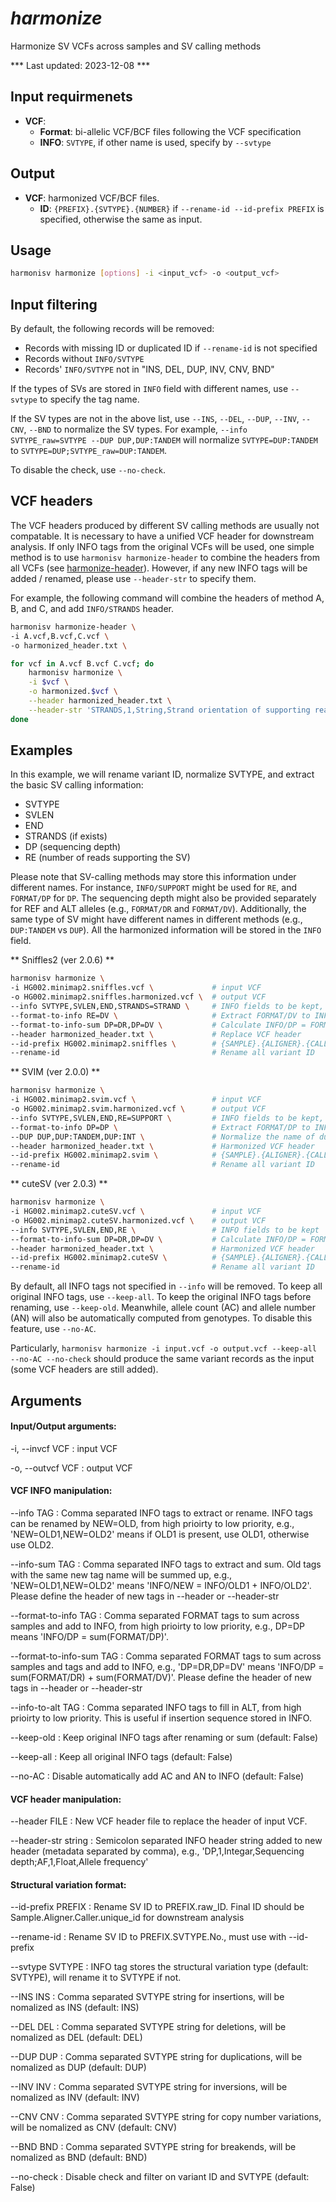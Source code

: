 # *harmonize*

Harmonize SV VCFs across samples and SV calling methods

*** Last updated: 2023-12-08 ***

## Input requirmenets
- **VCF**: 
    - **Format**: bi-allelic VCF/BCF files following the VCF specification
    - **INFO**: `SVTYPE`, if other name is used, specify by `--svtype`

## Output
- **VCF**: harmonized VCF/BCF files.
    - **ID**: `{PREFIX}.{SVTYPE}.{NUMBER}` if `--rename-id --id-prefix PREFIX` is specified, otherwise the same as input.

## Usage

``` bash
harmonisv harmonize [options] -i <input_vcf> -o <output_vcf> 
```


## Input filtering

By default, the following records will be removed:

- Records with missing ID or duplicated ID if `--rename-id` is not specified
- Records without `INFO/SVTYPE`
- Records' `INFO/SVTYPE` not in "INS, DEL, DUP, INV, CNV, BND"

If the types of SVs are stored in `INFO` field with different names, use `--svtype` to specify the tag name. 

If the SV types are not in the above list, use `--INS`, `--DEL`, `--DUP`, `--INV`, `--CNV`, `--BND` to normalize the SV types. For example, `--info SVTYPE_raw=SVTYPE --DUP DUP,DUP:TANDEM` will normalize `SVTYPE=DUP:TANDEM` to `SVTYPE=DUP;SVTYPE_raw=DUP:TANDEM`.

To disable the check, use `--no-check`.

## VCF headers
The VCF headers produced by different SV calling methods are usually not compatable. It is necessary to have a unified VCF header for downstream analysis. If only INFO tags from the original VCFs will be used, one simple method is to use `harmonisv harmonize-header` to combine the headers from all VCFs (see [harmonize-header]). However, if any new INFO tags will be added / renamed, please use `--header-str` to specify them.

For example, the following command will combine the headers of method A, B, and C, and add `INFO/STRANDS` header.

``` bash
harmonisv harmonize-header \
-i A.vcf,B.vcf,C.vcf \
-o harmonized_header.txt \

for vcf in A.vcf B.vcf C.vcf; do
    harmonisv harmonize \
    -i $vcf \
    -o harmonized.$vcf \
    --header harmonized_header.txt \
    --header-str 'STRANDS,1,String,Strand orientation of supporting reads'
done
```


## Examples

In this example, we will rename variant ID, normalize SVTYPE, and extract the basic SV calling information:

- SVTYPE
- SVLEN
- END
- STRANDS (if exists)
- DP (sequencing depth)
- RE (number of reads supporting the SV)

Please note that SV-calling methods may store this information under different names. For instance, `INFO/SUPPORT` might be used for `RE`, and `FORMAT/DP` for `DP`. The sequencing depth might also be provided separately for REF and ALT alleles (e.g., `FORMAT/DR` and `FORMAT/DV`). Additionally, the same type of SV might have different names in different methods (e.g., `DUP:TANDEM` vs `DUP`). All the harmonized information will be stored in the `INFO` field.

** Sniffles2 (ver 2.0.6) **

``` bash
harmonisv harmonize \
-i HG002.minimap2.sniffles.vcf \             # input VCF
-o HG002.minimap2.sniffles.harmonized.vcf \  # output VCF
--info SVTYPE,SVLEN,END,STRANDS=STRAND \     # INFO fields to be kept, rename STRAND to STRANDS
--format-to-info RE=DV \                     # Extract FORMAT/DV to INFO/RE
--format-to-info-sum DP=DR,DP=DV \           # Calculate INFO/DP = FORMAT/DR + FORMAT/DV
--header harmonized_header.txt \             # Replace VCF header
--id-prefix HG002.minimap2.sniffles \        # {SAMPLE}.{ALIGNER}.{CALLER}
--rename-id                                  # Rename all variant ID
```

** SVIM (ver 2.0.0) **

``` bash
harmonisv harmonize \                         
-i HG002.minimap2.svim.vcf \                 # input VCF
-o HG002.minimap2.svim.harmonized.vcf \      # output VCF
--info SVTYPE,SVLEN,END,RE=SUPPORT \         # INFO fields to be kept, rename SUPPORT to RE
--format-to-info DP=DP \                     # Extract FORMAT/DP to INFO/DP
--DUP DUP,DUP:TANDEM,DUP:INT \               # Normalize the name of duplications
--header harmonized_header.txt \             # Harmonized VCF header
--id-prefix HG002.minimap2.svim \            # {SAMPLE}.{ALIGNER}.{CALLER}
--rename-id                                  # Rename all variant ID
```

** cuteSV (ver 2.0.3) **

``` bash
harmonisv harmonize \
-i HG002.minimap2.cuteSV.vcf \               # input VCF
-o HG002.minimap2.cuteSV.harmonized.vcf \    # output VCF
--info SVTYPE,SVLEN,END,RE \                 # INFO fields to be kept
--format-to-info-sum DP=DR,DP=DV \           # Calculate INFO/DP = FORMAT/DR + FORMAT/DV
--header harmonized_header.txt \             # Harmonized VCF header
--id-prefix HG002.minimap2.cuteSV \          # {SAMPLE}.{ALIGNER}.{CALLER}
--rename-id                                  # Rename all variant ID
```

By default, all INFO tags not specified in `--info` will be removed. To keep all original INFO tags, use `--keep-all`. To keep the original INFO tags before renaming, use `--keep-old`. Meanwhile, allele count (AC) and allele number (AN) will also be automatically computed from genotypes. To disable this feature, use `--no-AC`.

Particularly, `harmonisv harmonize -i input.vcf -o output.vcf --keep-all --no-AC --no-check` should produce the same variant records as the input (some VCF headers are still added).


## Arguments

#### Input/Output arguments:
-i, --invcf VCF
:   input VCF

-o, --outvcf VCF
:   output VCF

#### VCF INFO manipulation:
--info TAG
:   Comma separated INFO tags to extract or rename. INFO tags can be renamed by NEW=OLD, from high prioirty to low priority, e.g., 'NEW=OLD1,NEW=OLD2' means if OLD1 is present, use OLD1, otherwise use OLD2.

--info-sum TAG
:   Comma separated INFO tags to extract and sum. Old tags with the same new tag name will be summed up, e.g., 'NEW=OLD1,NEW=OLD2' means 'INFO/NEW = INFO/OLD1 + INFO/OLD2'. Please define the header of new tags in --header or --header-str

--format-to-info TAG
:   Comma separated FORMAT tags to sum across samples and add to INFO, from high prioirty to low priority, e.g., DP=DP means 'INFO/DP = sum(FORMAT/DP)'.

--format-to-info-sum TAG
:   Comma separated FORMAT tags to sum across samples and tags and add to INFO, e.g., 'DP=DR,DP=DV' means 'INFO/DP = sum(FORMAT/DR) + sum(FORMAT/DV)'. Please define the header of new tags in --header or --header-str

--info-to-alt TAG
:   Comma separated INFO tags to fill in ALT, from high prioirty to low priority. This is useful if insertion sequence stored in INFO.

--keep-old
:   Keep original INFO tags after renaming or sum (default: False)

--keep-all
:   Keep all original INFO tags (default: False)

--no-AC
:   Disable automatically add AC and AN to INFO (default: False)

#### VCF header manipulation:
--header FILE
:   New VCF header file to replace the header of input VCF.

--header-str string
:   Semicolon separated INFO header string added to new header (metadata separated by comma), e.g., 'DP,1,Integar,Sequencing depth;AF,1,Float,Allele frequency'

#### Structural variation format:
--id-prefix PREFIX
:   Rename SV ID to PREFIX.raw_ID. Final ID should be Sample.Aligner.Caller.unique_id for downstream analysis
  
--rename-id
:   Rename SV ID to PREFIX.SVTYPE.No., must use with --id-prefix
  
--svtype SVTYPE
:   INFO tag stores the structural variation type (default: SVTYPE), will rename it to SVTYPE if not.
  
--INS INS
:   Comma separated SVTYPE string for insertions, will be nomalized as INS (default: INS)
  
--DEL DEL
:   Comma separated SVTYPE string for deletions, will be nomalized as DEL (default: DEL)
  
--DUP DUP
:   Comma separated SVTYPE string for duplications, will be nomalized as DUP (default: DUP)

--INV INV
:   Comma separated SVTYPE string for inversions, will be nomalized as INV (default: INV)
  
--CNV CNV
:   Comma separated SVTYPE string for copy number variations, will be nomalized as CNV (default: CNV)

--BND BND
:   Comma separated SVTYPE string for breakends, will be nomalized as BND (default: BND)

--no-check
:   Disable check and filter on variant ID and SVTYPE (default: False)



[harmonize-header]: harmonize_header.md